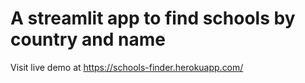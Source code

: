 # A streamlit app to find schools by country and name

Visit live demo at https://schools-finder.herokuapp.com/
